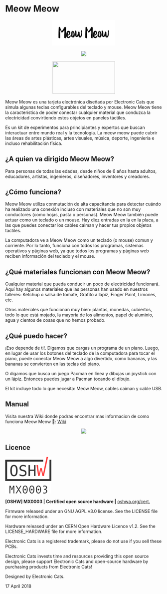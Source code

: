 # Meow Meow
<p align="center">
  <img src="https://github.com/ElectronicCats/MeowMeow/raw/master/Recursos/meowmeow_logo.png" width=40%>
  <p align=center>
  <img src="https://github.com/ElectronicCats/MeowMeow/assets/107638696/bec30280-f490-44e8-9b78-9561c113cafe" width=70%>
  </p>
  
<p align=center>
<a href="https://electroniccats.com/store/meowmeow/">
  <img src="https://electroniccats.com/wp-content/uploads/badge_store.png" width="200" height="104" />
</a>
</p>


  Meow Meow es una tarjeta electrónica diseñada por Electronic Cats  que simula algunas teclas configurables del teclado y mouse. Meow Meow tiene la característica de poder conectar cualquier material que conduzca  la electricidad convirtiendo estos objetos en paneles táctiles. 
  
  Es un kit de experimentos para principiantes y expertos que buscan interactuar entre mundo real y la tecnología. La meow meow puede cubrir las áreas de artes plásticas, artes visuales, música, deporte, ingeniería e  incluso rehabilitación física.

## ¿A quien va dirigido Meow Meow? 

Para personas de todas las edades, desde niños de 6 años hasta adultos, educadores, artistas, ingenieros, diseñadores, inventores y creadores.

## ¿Cómo funciona? 

  Meow Meow utiliza conmutación de alta capacitancia para detectar cuándo ha realizado una conexión incluso con materiales que no son muy conductores (como hojas, pasta o personas). Meow Meow también puede actuar como un teclado o un mouse. Hay diez  entradas en la en la placa, a las que puedes conectar los cables caiman y hacer tus propios objetos tactiles.

   La computadora ve a Meow Meow como un teclado (o mouse) comun y corriente. Por lo tanto, funciona con todos los programas, sistemas operativos y páginas web, ya que todos los programas y páginas web reciben información del teclado y el mouse.

## ¿Qué materiales funcionan con Meow Meow? 

  Cualquier material que pueda conducir un poco de electricidad funcionará. Aquí hay algunos materiales que las personas han usado en nuestros talleres: Ketchup o salsa de tomate, Grafito a lápiz, Finger Paint, Limones, etc.

  Otros materiales que funcionan muy bien: plantas, monedas, cubiertos, todo lo que está mojado, la mayoría de los alimentos, papel de aluminio, agua y cientos de cosas que no hemos probado.

## ¿Qué puedo hacer?

  ¡Eso depende de ti!. Digamos que cargas un programa de un piano. Luego, en lugar de usar los botones del teclado de la computadora para tocar el piano, puede conectar Meow Meow a algo divertido, como bananas, y las bananas se convierten en las teclas del piano. 

  O digamos que busca un juego Pacman en línea y dibujas un joystick con un lápiz. Entonces puedes jugar a Pacman tocando el dibujo. 

  El kit incluye todo lo que necesita: Meow Meow, cables caiman y cable USB. 

  
## Manual

Visita nuestra Wiki donde podras encontrar mas informacion de como funciona Meow Meow 📖: [Wiki](https://github.com/ElectronicCats/MeowMeow/wiki)
<p align=center>
  <a href="https://github.com/ElectronicCats/MeowMeow/wiki">
  <img src="https://private-user-images.githubusercontent.com/107638696/285521005-d598276b-6fd0-4db0-812a-8525178fc928.png?jwt=eyJhbGciOiJIUzI1NiIsInR5cCI6IkpXVCJ9.eyJpc3MiOiJnaXRodWIuY29tIiwiYXVkIjoicmF3LmdpdGh1YnVzZXJjb250ZW50LmNvbSIsImtleSI6ImtleTEiLCJleHAiOjE3MDEyMDYxMzUsIm5iZiI6MTcwMTIwNTgzNSwicGF0aCI6Ii8xMDc2Mzg2OTYvMjg1NTIxMDA1LWQ1OTgyNzZiLTZmZDAtNGRiMC04MTJhLTg1MjUxNzhmYzkyOC5wbmc_WC1BbXotQWxnb3JpdGhtPUFXUzQtSE1BQy1TSEEyNTYmWC1BbXotQ3JlZGVudGlhbD1BS0lBSVdOSllBWDRDU1ZFSDUzQSUyRjIwMjMxMTI4JTJGdXMtZWFzdC0xJTJGczMlMkZhd3M0X3JlcXVlc3QmWC1BbXotRGF0ZT0yMDIzMTEyOFQyMTEwMzVaJlgtQW16LUV4cGlyZXM9MzAwJlgtQW16LVNpZ25hdHVyZT1iMTMzZmNiZDE0MGUyODU2YjBmMWE3YmQ3Y2Q1YjNjMzk5YWQ0ZDY2ZjhiNzhiMmRkOTY2ZThhYTkwMTQ5ZmRiJlgtQW16LVNpZ25lZEhlYWRlcnM9aG9zdCZhY3Rvcl9pZD0wJmtleV9pZD0wJnJlcG9faWQ9MCJ9.ngiOHkLjZmlLt5KHHMcloDuGZeMmZjRFn7bda-0bbiQ" width=70%>
  </a>
</p>

## Licence

![MX0003](https://github.com/ElectronicCats/MeowMeow/blob/master/OSHW-MX0003.png?raw=true)

**[OSHW] MX0003 | Certified open source hardware |** [oshwa.org/cert.](https://www.oshwa.org/cert)

Firmware released under an GNU AGPL v3.0 license. See the LICENSE file for more information.

Hardware released under an CERN Open Hardware Licence v1.2. See the LICENSE_HARDWARE file for more information.

Electronic Cats is a registered trademark, please do not use if you sell these PCBs.

Electronic Cats invests time and resources providing this open source design, please support Electronic Cats and open-source hardware by purchasing products from Electronic Cats!

Designed by Electronic Cats.

17 April 2018
